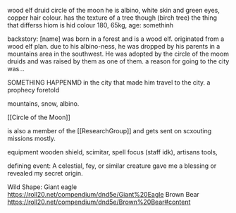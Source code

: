 
wood elf druid circle of the moon
he is albino, white skin and green eyes, copper hair colour. has the texture of a tree though (birch tree)
the thing that differss hiom is hid colour
180, 65kg, age: somethinh


backstory:
[name] was born in a forest and is a wood elf. originated from a wood elf plan. due to his albino-ness, he was dropped by his parents in a mountains area in the southwest. He was adopted by the circle of the moom druids and was raised by them as one of them. a reason for going to the city was...

SOMETHING HAPPENMD in the city that made him travel to the city. a prophecy foretold 

mountains, snow, albino.

[[Circle of the Moon]]

is also a member of the [[ResearchGroup]] and gets sent on scxouting missions mostly. 

equipment
wooden shield, scimitar, spell focus (staff idk), artisans tools, 

defining event:
A celestial, fey, or similar creature gave me a blessing or revealed my secret origin.



Wild Shape: 
Giant eagle
https://roll20.net/compendium/dnd5e/Giant%20Eagle
Brown Bear
https://roll20.net/compendium/dnd5e/Brown%20Bear#content
